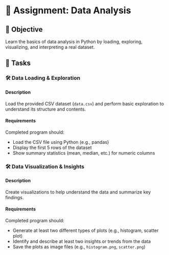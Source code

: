 # 📘 Assignment: Data Analysis

## 🎯 Objective

Learn the basics of data analysis in Python by loading, exploring, visualizing, and interpreting a real dataset.

## 📝 Tasks

### 🛠️ Data Loading & Exploration

#### Description
Load the provided CSV dataset (`data.csv`) and perform basic exploration to understand its structure and contents.

#### Requirements
Completed program should:
- Load the CSV file using Python (e.g., pandas)
- Display the first 5 rows of the dataset
- Show summary statistics (mean, median, etc.) for numeric columns

### 🛠️ Data Visualization & Insights

#### Description
Create visualizations to help understand the data and summarize key findings.

#### Requirements
Completed program should:
- Generate at least two different types of plots (e.g., histogram, scatter plot)
- Identify and describe at least two insights or trends from the data
- Save the plots as image files (e.g., `histogram.png`, `scatter.png`)
